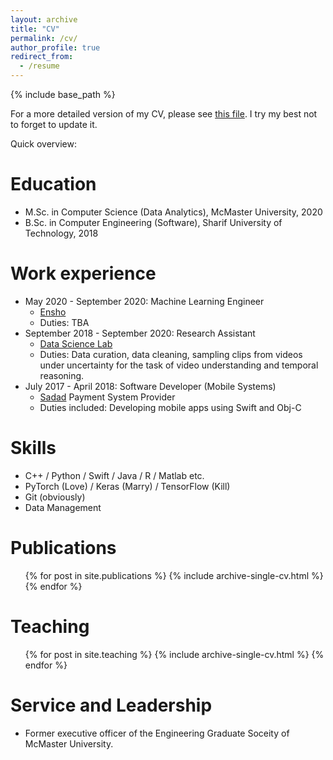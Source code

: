 ```yaml
---
layout: archive
title: "CV"
permalink: /cv/
author_profile: true
redirect_from:
  - /resume
---
```


{% include base_path %}

For a more detailed version of my CV, please see [this file](https://drive.google.com/file/d/1KAXMKFipkMdUwSJPxgHC-b5gkKsCRTjc/view?usp=sharing). I try my best not to forget to update it.

Quick overview:

Education
======
* M.Sc. in Computer Science (Data Analytics), McMaster University, 2020
* B.Sc. in Computer Engineering (Software), Sharif University of Technology, 2018

Work experience
======
* May 2020 - September 2020: Machine Learning Engineer
  * [Ensho](https://www.enshohealth.com/)
  * Duties: TBA
* September 2018 - September 2020: Research Assistant
  * [Data Science Lab](http://db.cas.mcmaster.ca/)
  * Duties: Data curation, data cleaning, sampling clips from videos under uncertainty for the task of video understanding and temporal reasoning.
* July 2017 - April 2018: Software Developer (Mobile Systems)
  * [Sadad](https://www.linkedin.com/company/sadad-electronic-payment-iran/) Payment System Provider
  * Duties included: Developing mobile apps using Swift and Obj-C
  
Skills
======
* C++ / Python / Swift / Java / R / Matlab etc.
* PyTorch (Love) / Keras (Marry) / TensorFlow (Kill)
* Git (obviously)
* Data Management

Publications
======
  <ul>{% for post in site.publications %}
    {% include archive-single-cv.html %}
  {% endfor %}</ul>
  
Teaching
======
  <ul>{% for post in site.teaching %}
    {% include archive-single-cv.html %}
  {% endfor %}</ul>

  
Service and Leadership
======
* Former executive officer of the Engineering Graduate Soceity of McMaster University.
